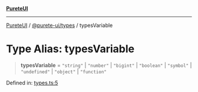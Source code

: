 [**PureteUI**](../../../README.md)

***

[PureteUI](../../../packages.md) / [@purete-ui/types](../README.md) / typesVariable

# Type Alias: typesVariable

> **typesVariable** = `"string"` \| `"number"` \| `"bigint"` \| `"boolean"` \| `"symbol"` \| `"undefined"` \| `"object"` \| `"function"`

Defined in: [types.ts:5](https://github.com/zerok-cell/PureteUI/blob/main/libs/types/src/lib/types.ts#L5)
